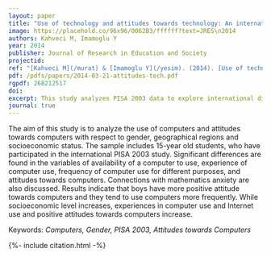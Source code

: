```yaml
---
layout: paper
title: "Use of technology and attitudes towards technology: An international analysis of the PISA 2003 data"
image: https://placehold.co/96x96/0062B3/ffffff?text=JRES\n2014
authors: Kahveci M, Imamoglu Y
year: 2014
publisher: Journal of Research in Education and Society
projectid:
ref: "[Kahveci M](/murat) & [Imamoglu Y](/yesim). (2014). [Use of technology and attitudes towards technology: An international analysis of the PISA 2003 data](/oux). _Journal of Research in Education and Society, 1_(1), 45-63."
pdf: /pdfs/papers/2014-03-21-attitudes-tech.pdf
rgpdf: 268212517
doi:
excerpt: This study analyzes PISA 2003 data to explore international differences in technology use and attitudes by gender and socioeconomic status.
journal: true
---
```

The aim of this study is to analyze the use of computers and attitudes towards computers with respect to gender, geographical regions and socioeconomic status. The sample includes 15-year old students, who have participated in the international PISA 2003 study. Significant differences are found in the variables of availability of a computer to use, experience of computer use, frequency of computer use for different purposes, and attitudes towards computers. Connections with mathematics anxiety are also discussed. Results indicate that boys have more positive attitude towards computers and they tend to use computers more frequently. While socioeconomic level increases, experiences in computer use and Internet use and positive attitudes towards computers increase.

Keywords: _Computers, Gender, PISA 2003, Attitudes towards Computers_

{%- include citation.html -%}